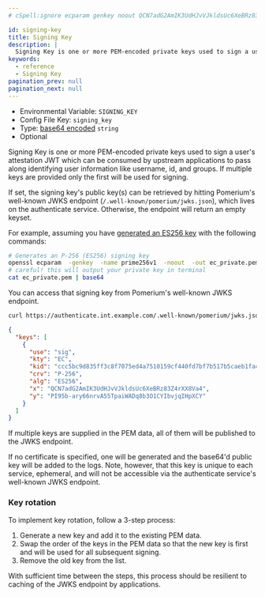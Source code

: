 ```yaml
---
# cSpell:ignore ecparam genkey noout QCN7adG2AmIK3UdHJvVJkldsUc6XeBRz83Z4rXX8Va4 ary66nrvA55TpaiWADq8b3O1CYIbvjqIHpXCY

id: signing-key
title: Signing Key
description: |
  Signing Key is one or more PEM-encoded private keys used to sign a user's attestation JWT which can be consumed by upstream applications to pass along identifying user information like username, id, and groups. If multiple keys are provided only the first will be used for signing.
keywords:
  - reference
  - Signing Key
pagination_prev: null
pagination_next: null
---
```


- Environmental Variable: `SIGNING_KEY`
- Config File Key: `signing_key`
- Type: [base64 encoded](https://en.wikipedia.org/wiki/Base64) `string`
- Optional

Signing Key is one or more PEM-encoded private keys used to sign a user's attestation JWT which can be consumed by upstream applications to pass along identifying user information like username, id, and groups. If multiple keys are provided only the first will be used for signing.

If set, the signing key's public key(s) can be retrieved by hitting Pomerium's well-known JWKS endpoint (`/.well-known/pomerium/jwks.json`), which lives on the authenticate service. Otherwise, the endpoint will return an empty keyset.

For example, assuming you have [generated an ES256 key](https://github.com/pomerium/pomerium/blob/main/scripts/generate_self_signed_signing_key.sh) with the following commands:

```bash
# Generates an P-256 (ES256) signing key
openssl ecparam  -genkey  -name prime256v1  -noout  -out ec_private.pem
# careful! this will output your private key in terminal
cat ec_private.pem | base64
```

You can access that signing key from Pomerium's well-known JWKS endpoint.

```bash
curl https://authenticate.int.example.com/.well-known/pomerium/jwks.json | jq
```

```json
{
  "keys": [
    {
      "use": "sig",
      "kty": "EC",
      "kid": "ccc5bc9d835ff3c8f7075ed4a7510159cf440fd7bf7b517b5caeb1fa419ee6a1",
      "crv": "P-256",
      "alg": "ES256",
      "x": "QCN7adG2AmIK3UdHJvVJkldsUc6XeBRz83Z4rXX8Va4",
      "y": "PI95b-ary66nrvA55TpaiWADq8b3O1CYIbvjqIHpXCY"
    }
  ]
}
```

If multiple keys are supplied in the PEM data, all of them will be published to the JWKS endpoint.

If no certificate is specified, one will be generated and the base64'd public key will be added to the logs. Note, however, that this key is unique to each service, ephemeral, and will not be accessible via the authenticate service's well-known JWKS endpoint.

### Key rotation

To implement key rotation, follow a 3-step process:

1. Generate a new key and add it to the existing PEM data.
2. Swap the order of the keys in the PEM data so that the new key is first and will be used for all subsequent signing.
3. Remove the old key from the list.

With sufficient time between the steps, this process should be resilient to caching of the JWKS endpoint by applications.
